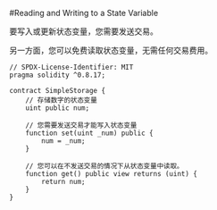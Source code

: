 #Reading and Writing to a State Variable

要写入或更新状态变量，您需要发送交易。

另一方面，您可以免费读取状态变量，无需任何交易费用。

```solidity
// SPDX-License-Identifier: MIT
pragma solidity ^0.8.17;

contract SimpleStorage {
    // 存储数字的状态变量
    uint public num;

    // 您需要发送交易才能写入状态变量
    function set(uint _num) public {
        num = _num;
    }

    // 您可以在不发送交易的情况下从状态变量中读取。
    function get() public view returns (uint) {
        return num;
    }
}
```
